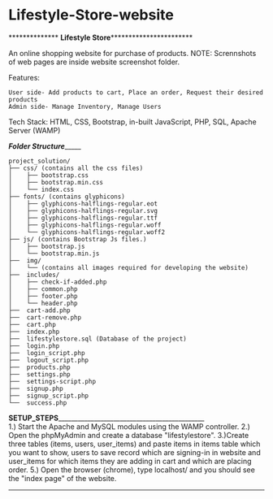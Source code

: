 # Lifestyle-Store-website

************** **************************Lifestyle Store*************************************************

An online shopping website for purchase of products.
NOTE: Scrennshots of web pages are inside website screenshot folder.

Features:

    User side- Add products to cart, Place an order, Request their desired products
    Admin side- Manage Inventory, Manage Users

Tech Stack: HTML, CSS, Bootstrap, in-built JavaScript, PHP, SQL, Apache Server (WAMP)


_____________________________________________Folder Structure__________________________________________________
	
	
	project_solution/
	├── css/ (contains all the css files)
	│    ├── bootstrap.css
	│    ├── bootstrap.min.css
	│    └── index.css
	├── fonts/ (contains glyphicons)
	│    ├── glyphicons-halflings-regular.eot
	│    ├── glyphicons-halflings-regular.svg
	│    ├── glyphicons-halflings-regular.ttf
	│    ├── glyphicons-halflings-regular.woff
	│    └── glyphicons-halflings-regular.woff2
	├── js/ (contains Bootstrap Js files.)
	│    ├── bootstrap.js
	│    └── bootstrap.min.js
	├──  img/
	│    └── (contains all images required for developing the website)
	├──  includes/	 
	│    ├── check-if-added.php
	│    ├── common.php
	│    ├── footer.php
	│    └── header.php
	├──  cart-add.php
	├──  cart-remove.php
	├──  cart.php 
	├──  index.php
	├──  lifestylestore.sql (Database of the project)
	├──  login.php
	├──  login_script.php
	├──  logout_script.php
	├──  products.php
	├──  settings.php
	├──  settings-script.php
	├──  signup.php
	├──  signup_script.php
	└──  success.php

____________________________________________SETUP_STEPS_________________________________________________________________________________________				
1.) Start the Apache and MySQL modules using the WAMP controller.
2.) Open the phpMyAdmin and create a database "lifestylestore". 
3.)Create three tables (items, users, user_items) and paste items in items table which you want to show, users to save record which are signing-in in website and user_items for which items they are adding in cart and which are placing order.
5.) Open the browser (chrome), type localhost/ and you should see the "index page" of the website.


*******************************************************************************************************************************************

